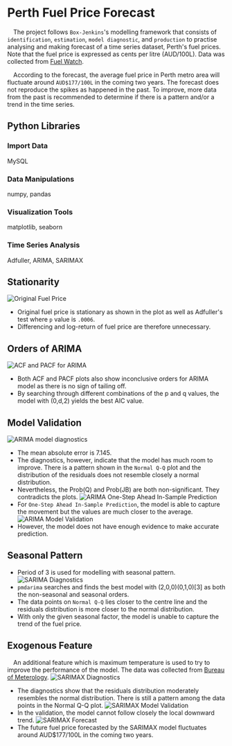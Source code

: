 # Perth Fuel Price Forecast
&emsp;The project follows `Box-Jenkins`'s modelling framework that consists of `identification`, `estimation`, `model diagnostic`, and `production` to practise analysing and making forecast of a time series dataset, Perth's fuel prices. Note that the fuel price is expressed as cents per litre (AUD/100L). Data was collected from [Fuel Watch](https://www.fuelwatch.wa.gov.au).  

&emsp;According to the forecast, the average fuel price in Perth metro area will fluctuate around `AUD$177/100L` in the coming two years. The forecast does not reproduce the spikes as happened in the past. To improve, more data from the past is recommended to determine if there is a pattern and/or a trend in the time series.

## Python Libraries
### Import Data
MySQL
### Data Manipulations
numpy, pandas
### Visualization Tools
matplotlib, seaborn
### Time Series Analysis
Adfuller, ARIMA, SARIMAX

## Stationarity
![Original Fuel Price](https://github.com/moscmh/portfolio/blob/main/Time_Series/Perth_Fuel_Forecast/plot/original_price.png?raw=true)
* Original fuel price is stationary as shown in the plot as well as Adfuller's test where `p` value is `.0006`.
* Differencing and log-return of fuel price are therefore unnecessary.

## Orders of ARIMA
![ACF and PACF for ARIMA](https://github.com/moscmh/portfolio/blob/main/Time_Series/Perth_Fuel_Forecast/plot/ARIMA_ACF_PACF.png?raw=true)
* Both ACF and PACF plots also show inconclusive orders for ARIMA model as there is no sign of tailing off.
* By searching through different combinations of the p and q values, the model with (0,d,2) yields the best AIC value.

## Model Validation
![ARIMA model diagnostics](https://github.com/moscmh/portfolio/blob/main/Time_Series/Perth_Fuel_Forecast/plot/ARIMA_diagnostics.png?raw=true)
* The mean absolute error is 7.145.
* The diagnostics, however, indicate that the model has much room to improve. There is a pattern shown in the `Normal Q-Q` plot and the distribution of the residuals does not resemble closely a normal distribution.
* Nevertheless, the Prob(Q) and Prob(JB) are both non-significant. They contradicts the plots.
![ARIMA One-Step Ahead In-Sample Prediction](https://github.com/moscmh/portfolio/blob/main/Time_Series/Perth_Fuel_Forecast/plot/arima_1_insample.png?raw=true)
* For `One-Step Ahead In-Sample Prediction`, the model is able to capture the movement but the values are much closer to the average.
![ARIMA Model Validation](https://github.com/moscmh/portfolio/blob/main/Time_Series/Perth_Fuel_Forecast/plot/ARIMA_valid.png?raw=true)
* However, the model does not have enough evidence to make accurate prediction.

## Seasonal Pattern
* Period of 3 is used for modelling with seasonal pattern.
![SARIMA Diagnostics](https://github.com/moscmh/portfolio/blob/main/Time_Series/Perth_Fuel_Forecast/plot/SARIMA_diagnostics.png?raw=true)
* `pmdarima` searches and finds the best model with (2,0,0)(0,1,0)[3] as both the non-seasonal and seasonal orders.
* The data points on `Normal Q-Q` lies closer to the centre line and the residuals distribution is more closer to the normal distribution.
* With only the given seasonal factor, the model is unable to capture the trend of the fuel price.

## Exogenous Feature
&emsp;An additional feature which is maximum temperature is used to try to improve the performance of the model. The data was collected from [Bureau of Meterology](http://www.bom.gov.au/?ref=logo).
![SARIMAX Diagnostics](https://github.com/moscmh/portfolio/blob/main/Time_Series/Perth_Fuel_Forecast/plot/SARIMAX_diag.png?raw=true)
* The diagnostics show that the residuals distribution moderately resembles the normal distribution. There is still a pattern among the data points in the Normal Q-Q plot.
![SARIMAX Model Validation](https://github.com/moscmh/portfolio/blob/main/Time_Series/Perth_Fuel_Forecast/plot/SARIMAX_valid.png?raw=true)
* In the validation, the model cannot follow closely the local downward trend.
![SARIMAX Forecast](https://github.com/moscmh/portfolio/blob/main/Time_Series/Perth_Fuel_Forecast/plot/SARIMAX_forecast.png?raw=true)
* The future fuel price forecasted by the SARIMAX model fluctuates around AUD$177/100L in the coming two years.